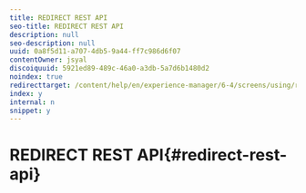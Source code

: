 ```yaml
---
title: REDIRECT REST API
seo-title: REDIRECT REST API
description: null
seo-description: null
uuid: 0a8f5d11-a707-4db5-9a44-ff7c986d6f07
contentOwner: jsyal
discoiquuid: 5921ed89-489c-46a0-a3db-5a7d6b1480d2
noindex: true
redirecttarget: /content/help/en/experience-manager/6-4/screens/using/rest-api
index: y
internal: n
snippet: y
---
```


# REDIRECT REST API{#redirect-rest-api}

